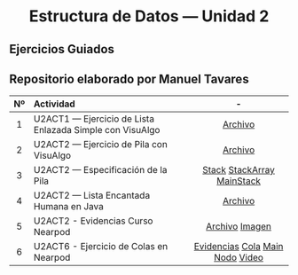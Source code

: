 <h1 align="center">Estructura de Datos — Unidad 2 </h1>

## Ejercicios Guiados
## Repositorio elaborado por Manuel Tavares

| Nº | Actividad | - |
|:--:|:-----------| :-: |
| 1 | U2ACT1 — Ejercicio de Lista Enlazada Simple con VisuAlgo| [Archivo](./ListasEnlazadasConVisuAlgo.pdf) |
| 2 | U2ACT2 — Ejercicio de Pila con VisuAlgo | [Archivo](./PilasConVisuAlgo.pdf) |
| 3 | U2ACT2 — Especificación de la Pila | [Stack](./IStack.java) [StackArray](./StackArray.java) [MainStack](./StackMain.java) |
| 4 | U2ACT2 — Lista Encantada Humana en Java | [Archivo](./EjercicioGuiadoListas.pdf) |
| 5 | U2ACT2 - Evidencias Curso Nearpod | [Archivo](./CursoNearpod.pdf) [Imagen](./listaHumana.jpg) |
| 6 | U2ACT6 - Ejercicio de Colas en Nearpod | [Evidencias](./CursoNearpod.pdf) [Cola](./Cola.java) [Main](./MainCola.java) [Nodo](./Nodo.java) [Video](./DemoColas.mp4) |

